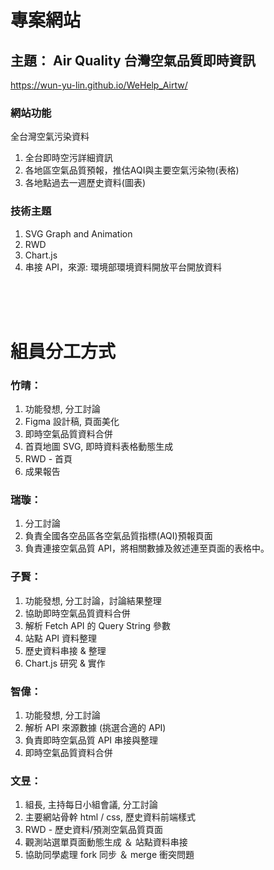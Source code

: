 # 專案網站
## 主題： Air Quality 台灣空氣品質即時資訊
<a> https://wun-yu-lin.github.io/WeHelp_Airtw/ </a>
### 網站功能
全台灣空氣污染資料
1. 全台即時空污詳細資訊
2. 各地區空氣品質預報，推估AQI與主要空氣污染物(表格)
3. 各地點過去一週歷史資料(圖表)

### 技術主題
1. SVG Graph and Animation
2. RWD
3. Chart.js
4. 串接 API，來源: 環境部環境資料開放平台開放資料

<br>
<br>
<br>


# 組員分工方式

### 竹晴：
1. 功能發想, 分工討論
2. Figma 設計稿, 頁面美化
3. 即時空氣品質資料合併
4. 首頁地圖 SVG, 即時資料表格動態生成
5. RWD - 首頁
6. 成果報告

### 瑞璇：
1. 分工討論
2. 負責全國各空品區各空氣品質指標(AQI)預報頁面
3. 負責連接空氣品質 API，將相關數據及敘述連至頁面的表格中。

### 子賢：
1. 功能發想, 分工討論，討論結果整理
2. 協助即時空氣品質資料合併
3. 解析 Fetch API 的 Query String 參數
4. 站點 API 資料整理
5. 歷史資料串接 & 整理
6. Chart.js 研究 & 實作

### 智偉：
1. 功能發想, 分工討論
2. 解析 API 來源數據 (挑選合適的 API)
3. 負責即時空氣品質 API 串接與整理
4. 即時空氣品質資料合併

### 文昱：
1. 組長, 主持每日小組會議, 分工討論
2. 主要網站骨幹 html / css, 歷史資料前端樣式
3. RWD - 歷史資料/預測空氣品質頁面
4. 觀測站選單頁面動態生成 ＆ 站點資料串接
5. 協助同學處理 fork 同步 ＆ merge 衝突問題



